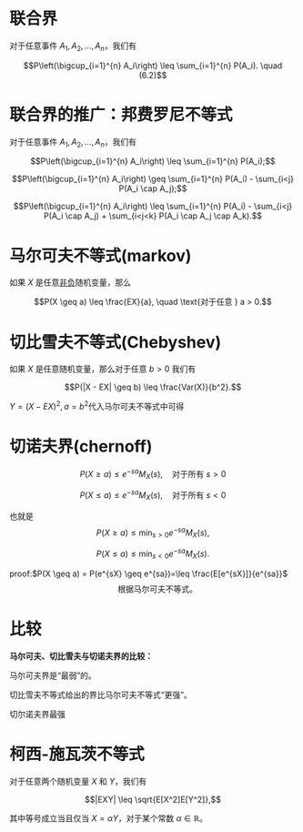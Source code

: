 # 联合界

对于任意事件 $A_1, A_2, \dots, A_n$，我们有

$$P\left(\bigcup_{i=1}^{n} A_i\right) \leq \sum_{i=1}^{n} P(A_i). \quad (6.2)$$

# 联合界的推广：邦费罗尼不等式

对于任意事件 $A_1, A_2, \dots, A_n$，我们有

$$P\left(\bigcup_{i=1}^{n} A_i\right) \leq \sum_{i=1}^{n} P(A_i);$$

$$P\left(\bigcup_{i=1}^{n} A_i\right) \geq \sum_{i=1}^{n} P(A_i) - \sum_{i<j} P(A_i \cap A_j);$$

$$P\left(\bigcup_{i=1}^{n} A_i\right) \leq \sum_{i=1}^{n} P(A_i) - \sum_{i<j} P(A_i \cap A_j) + \sum_{i<j<k} P(A_i \cap A_j \cap A_k).$$

# 马尔可夫不等式(markov)

如果 $X$ 是任意<u>非负</u>随机变量，那么

$$P(X \geq a) \leq \frac{EX}{a}, \quad \text{对于任意 } a > 0.$$

# 切比雪夫不等式(Chebyshev)

如果 $X$ 是任意随机变量，那么对于任意 $b > 0$ 我们有

$$P(|X - EX| \geq b) \leq \frac{Var(X)}{b^2}.$$

$Y=(X-EX)^2,a=b^2$代入马尔可夫不等式中可得

# 切诺夫界(chernoff)

$$P(X \geq a) \leq e^{-sa} M_X(s), \quad \text{对于所有 } s > 0$$

$$P(X \leq a) \leq e^{-sa} M_X(s), \quad \text{对于所有 } s < 0$$

也就是$$P(X \geq a) \leq \min_{s>0} e^{-sa} M_X(s),$$

$$P(X \leq a) \leq \min_{s<0} e^{-sa} M_X(s).$$

proof:$P(X \geq a) = P(e^{sX} \geq e^{sa})=\leq \frac{E[e^{sX}]}{e^{sa}}$
$$\quad \text{根据马尔可夫不等式。} $$

# 比较

**马尔可夫、切比雪夫与切诺夫界的比较：**

马尔可夫界是“最弱”的。

切比雪夫不等式给出的界比马尔可夫不等式“更强”。

切尔诺夫界最强

# 柯西-施瓦茨不等式

对于任意两个随机变量 $X$ 和 $Y$，我们有

$$|EXY| \leq \sqrt{E[X^2]E[Y^2]},$$

其中等号成立当且仅当 $X = \alpha Y$，对于某个常数 $\alpha \in \mathbb{R}$。